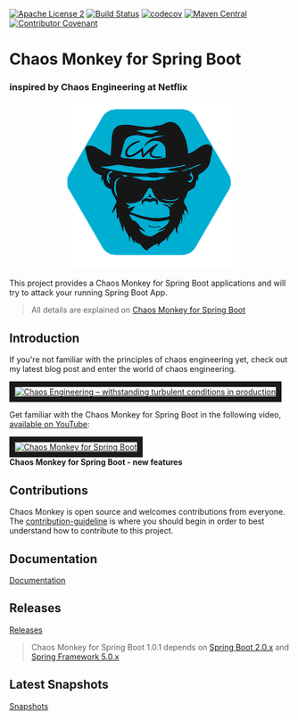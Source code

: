[![Apache License 2](https://img.shields.io/badge/license-ASF2-blue.svg)](https://www.apache.org/licenses/LICENSE-2.0.txt)
[![Build Status](https://github.com/codecentric/chaos-monkey-spring-boot/workflows/Chaos%20Monkey%20Build/badge.svg)](https://github.com/codecentric/chaos-monkey-spring-boot/actions?query=workflow%3A%22Chaos+Monkey+Build%22)
[![codecov](https://codecov.io/gh/codecentric/chaos-monkey-spring-boot/branch/main/graph/badge.svg)](https://codecov.io/gh/codecentric/chaos-monkey-spring-boot)
[![Maven Central](https://maven-badges.herokuapp.com/maven-central/de.codecentric/chaos-monkey-spring-boot/badge.svg)](https://maven-badges.herokuapp.com/maven-central/de.codecentric/chaos-monkey-spring-boot/)
[![Contributor Covenant](https://img.shields.io/badge/Contributor%20Covenant-v2.0%20adopted-ff69b4.svg)](CODE_OF_CONDUCT.adoc)  

# Chaos Monkey for Spring Boot
### inspired by Chaos Engineering at Netflix

<p align="center">
  <img src="docs/images/sb-chaos-monkey-logo.png">
</p>

This project provides a Chaos Monkey for Spring Boot applications and will try to attack your running Spring Boot App.

>All details are explained on [Chaos Monkey for Spring Boot](https://codecentric.github.io/chaos-monkey-spring-boot/)

## Introduction
If you're not familiar with the principles of chaos engineering yet, check out my latest blog post and enter the world of chaos engineering.

<a href="https://blog.codecentric.de/en/2018/07/chaos-engineering/" target="_blank"><img src="https://pbs.twimg.com/media/DhaRNO7XUAAi00i.jpg" 
alt="Chaos Engineering – withstanding turbulent conditions in production" width="260" height="155" border="10" /></a><br>

Get familiar with the Chaos Monkey for Spring Boot in the following video, <a href="https://goo.gl/r2Tmig" target="_blank">available on YouTube</a>:

<a href="https://goo.gl/r2Tmig" target="_blank"><img src="https://i.ytimg.com/vi/7sQiIR9qCdA/maxresdefault.jpg" 
alt="Chaos Monkey for Spring Boot" width="260" height="155" border="10" /></a><br>
**Chaos Monkey for Spring Boot - new features**

## Contributions 
Chaos Monkey is open source and welcomes contributions from everyone. The <a href="https://github.com/codecentric/chaos-monkey-spring-boot/blob/main/CONTRIBUTING.adoc" target="_blank">contribution-guideline</a> is where you should begin in order to best understand how to contribute to this project. 


## Documentation
[Documentation](https://codecentric.github.io/chaos-monkey-spring-boot/#docs)

## Releases
[Releases](https://codecentric.github.io/chaos-monkey-spring-boot/#releases)

>Chaos Monkey for Spring Boot 1.0.1 depends on [Spring Boot 2.0.x](https://projects.spring.io/spring-boot/) and [Spring Framework 5.0.x](https://projects.spring.io/spring-framework/)


## Latest Snapshots
[Snapshots](https://codecentric.github.io/chaos-monkey-spring-boot/#snapshots)
